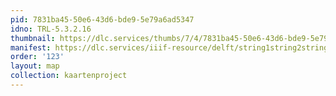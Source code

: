 ```yaml
---
pid: 7831ba45-50e6-43d6-bde9-5e79a6ad5347
idno: TRL-5.3.2.16
thumbnail: https://dlc.services/thumbs/7/4/7831ba45-50e6-43d6-bde9-5e79a6ad5347/full/400,339/0/default.jpg
manifest: https://dlc.services/iiif-resource/delft/string1string2string3/kaartenproject-2007/TRL-5.3.2.16
order: '123'
layout: map
collection: kaartenproject
---
```

